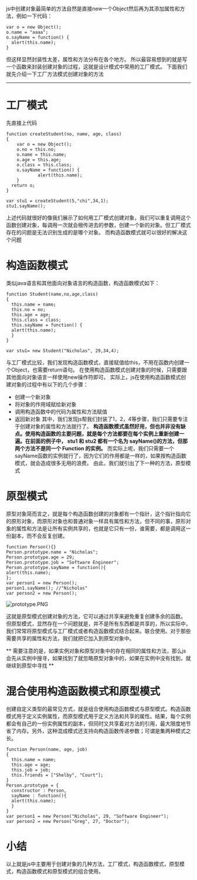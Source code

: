 js中创建对象最简单的方法自然是直接new一个Object然后再为其添加属性和方法，例如一下代码：
```
var o = new Object();
o.name = "aaaa";
o.sayName = function() {
  alert(this.name);
}
```
但这样显然封装性太差，属性和方法分布在各个地方。
所以最容易想到的就是写一个函数来封装创建对象的过程，这就是设计模式中常用的工厂模式。
下面我们就先介绍一下工厂方法模式创建对象的方法
***
# 工厂模式
先直接上代码
```
function createStudent(no, name, age, class)
{
    var o = new Object();
    o.no = this.no;
    o.name = this.name;
    o.age = this.age;
    o.class = this.class;
    o.sayName = function() {
            alert(this.name);
    }
  return o;
}

var stu1 = createStudent(5,"chi",34,1);
stu1.sayName();
```
  上述代码就很好的像我们展示了如何用工厂模式创建对象，我们可以重复调用这个函数创建对象，每调用一次就会根传进去的参数，创建一个新的对象。但工厂模式存在的问题是无法识别生成的是哪个对象。
而构造函数模式就可以很好的解决这个问题
# 构造函数模式
类似java语言和其他面向对象语言的构造函数，构造函数模式如下：
```
function Student(name,no,age,class)
{
  this.name = name;
  this.no = no;
  this.age = age;
  this.class = class;
  this.sayName = function() {
  alert(this.name);
  }
}

var stu1= new Student("Nicholas", 29,34,4); 
```
与工厂模式比较，我们发现构造函数模式，直接赋值给this，不用在函数内创建一个Object，也需要return语句。
在使用构造函数模式创建对象的时候，只需要跟其他面向对象语言一样使用new操作符即可。
实际上，js在使用构造函数模式创建对象的过程中有以下的几个步骤：
* 创建一个新对象
* 将对象的作用域赋给新对象
* 调用构造函数中的代码为属性和方法赋值
* 返回新对象
其中，我们发现js帮我们封装了1，2，4等步骤，我们只需要专注于创建对象的属性和方法就行了。
**构造函数模式虽然好用，但也并非没有缺点。使用构造函数的主要问题，就是每个方法都要在每个实例上重新创建一遍。在前面的例子中， stu1 和 stu2 都有一个名为 sayName()的方法，但那两个方法不是同一个 Function 的实例。** 
而实际上呢，我们只需要一个sayName函数的实例就行了，因为它们的作用都是一样的，如果按构造函数模式，就会造成很多无用的浪费。
由此，我们就引出了下一种的方法，原型模式
# 原型模式
原型对象简而言之，就是每个构造函数创建的对象都有一个指针，这个指针指向它的原形对象，而原形对象也和普通对象一样具有属性和方法，但不同的事，原形对象的属性和方法是让所有实例共享的，也就是它只有一份，谁需要，都是调用这一份副本，而不会反复创建。
```
function Person(){}
Person.prototype.name = "Nicholas";
Person.prototype.age = 29;
Person.prototype.job = "Software Engineer";
Person.prototype.sayName = function(){
alert(this.name);
};
var person1 = new Person();
person1.sayName(); //"Nicholas"
var person2 = new Person(); 
```

![prototype.PNG](http://upload-images.jianshu.io/upload_images/1234352-5a574eba019670b3.PNG?imageMogr2/auto-orient/strip%7CimageView2/2/w/1240)

这就是原型模式创建对象的方法，它可以通过共享来避免重复创建多余的函数。
但原型模式，显然存在一个问题就是，并不是所有东西都是共享的，所以实际中，我们常常将原型模式与工厂模式或者构造函数模式结合起来。联合使用。对于那些需要共享的属性和方法，我们就把它加入到原型对象中。

** 需要注意的是，如果实例对象和原型对象中的存在相同的属性和方法，那么js会先从实例中搜寻，如果找到了就忽略原型对象中的，如果在实例中没有找到，就继续到原型中寻找 **

# 混合使用构造函数模式和原型模式

创建自定义类型的最常见方式，就是组合使用构造函数模式与原型模式。构造函数模式用于定义实例属性，而原型模式用于定义方法和共享的属性。结果，每个实例都会有自己的一份实例属性的副本，但同时又共享着对方法的引用，最大限度地节省了内存。另外，这种混成模式还支持向构造函数传递参数；可谓是集两种模式之长。 
```
function Person(name, age, job)
{
  this.name = name;
  this.age = age;
  this.job = job;
  this.friends = ["Shelby", "Court"];
}
Person.prototype = {
  constructor : Person,
  sayName : function(){
  alert(this.name);
  }
}
var person1 = new Person("Nicholas", 29, "Software Engineer");
var person2 = new Person("Greg", 27, "Doctor"); 
```

# 小结
以上就是js中主要用于创建对象的几种方法，工厂模式，构造函数模式，原型模式，构造函数模式和原型模式的组合使用。
